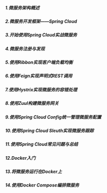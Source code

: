 ##### 1.微服务架构概述
##### 2.微服务开发框架——Spring Cloud
##### 3.开始使用Spring Cloud实战微服务
##### 4.微服务注册与发现
##### 5.使用Ribbon实现客户端负载均衡
##### 6.使用Feign实现声明式REST调用
##### 7.使用Hystrix实现微服务的容错处理
##### 8.使用Zuul构建微服务网关
##### 9.使用Spring Cloud Config统一管理微服务配置
##### 10.使用Spring Cloud Sleuth实现微服务跟踪
##### 11.使用Spring Cloud常见问题与总结
##### 12.Docker入门
##### 13.将微服务运行在Docker上
##### 14.使用Docker Compose编排微服务

